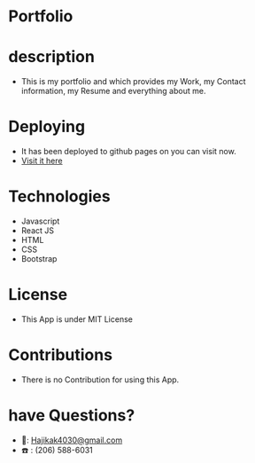 # Portfolio

# description

- This is my portfolio and which provides my Work, my Contact information, my Resume and everything about me.

# Deploying

- It has been deployed to github pages on you can visit now.
- [Visit it here](https://jawidanfar1015.github.io/portfolio-by-react)

# Technologies

- Javascript
- React JS
- HTML
- CSS
- Bootstrap

# License

- This App is under MIT License

# Contributions

- There is no Contribution for using this App.

# have Questions?

- 📧: Hajikak4030@gmail.com
- ☎️ : (206) 588-6031

